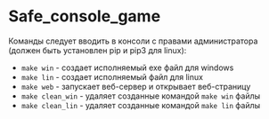 # Safe_console_game

Команды следует вводить в консоли с правами администратора (должен быть установлен pip и pip3 для linux):
* `make win` - создает исполняемый exe файл для windows
* `make lin` - создает исполняемый файл для linux
* `make web` - запускает веб-сервер и открывает веб-страницу
* `make clean_win` - удаляет созданные командой `make win` файлы
* `make clean_lin` - удаляет созданные командой `make lin` файлы